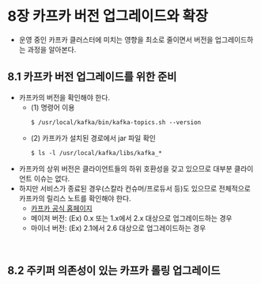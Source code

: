 # 8장 카프카 버전 업그레이드와 확장
- 운영 중인 카프카 클러스터에 미치는 영향을 최소로 줄이면서 버전을 업그레이드하는 과정을 알아본다.

## 8.1 카프카 버전 업그레이드를 위한 준비
- 카프카의 버전을 확인해야 한다.
  - (1) 명령어 이용
    ```
    $ /usr/local/kafka/bin/kafka-topics.sh --version
    ```
  - (2) 카프카가 설치된 경로에서 jar 파일 확인
    ```
    $ ls -l /usr/local/kafka/libs/kafka_*
    ```
- 카프카의 상위 버전은 클라이언트들의 하위 호환성을 갖고 있으므로 대부분 클라이언트 이슈는 없다.
- 하지만 서비스가 종료된 경우(스칼라 컨슈머/프로듀서 등)도 있으므로 전체적으로 카프카의 릴리스 노트를 확인해야 한다.
  - [카프카 공식 홈페이지](https://kafka.apache.org/20/documentation/#upgrade_200_notable)
  - 메이저 버전: (Ex) 0.x 또는 1.x에서 2.x 대상으로 업그레이드하는 경우
  - 마이너 버전: (Ex) 2.1에서 2.6 대상으로 업그레이드하는 경우
 
<br/>

## 8.2 주키퍼 의존성이 있는 카프카 롤링 업그레이드
